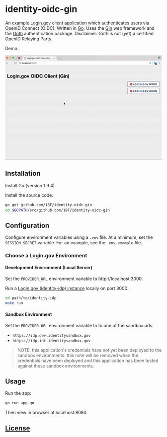 # identity-oidc-gin

An example [Login.gov](https://login.gov/) client application which authenticates users via OpenID Connect (OIDC). Written in [Go](https://golang.org/). Uses the [Gin](https://gin-gonic.github.io/gin/) web framework and the [Goth](https://github.com/markbates/goth) authentication package. Disclaimer: Goth is not (yet) a certified OpenID Relaying Party.

Demo:

![a screencast of a user navigating this application: logging in using LOA1 by clicking a button on the homepage, then getting redirected to a profile page showing the user's email address, then logging out and demonstrating inability to access the profile page again. then repeating the process using LOA3 to log-in produces the same results, except it displays more user information on the profile page.](demo.gif)

## Installation

Install Go (version 1.9.4).

Install the source code:

```sh
go get github.com/18F/identity-oidc-gin
cd $GOPATH/src/github.com/18F/identity-oidc-gin
```

## Configuration

Configure environment variables using a `.env` file. At a minimum, set the `SESSION_SECRET` variable. For an example, see the `.env.example` file.

### Choose a Login.gov Environment

#### Development Environment (Local Server)

Set the `PROVIDER_URL` environment variable to http://localhost:3000.

Run a [Login.gov (identity-idp) instance](https://github.com/18F/identity-idp/) locally on port 3000:

```sh
cd path/to/identity-idp
make run
```

#### Sandbox Environment

Set the `PROVIDER_URL` environment variable to to one of the sandbox urls:

  + `https://idp.dev.identitysandbox.gov`
  + `https://idp.int.identitysandbox.gov`

> NOTE: this application's credentials have not yet been deployed to the sandbox environments. this note will be removed when the credentials have been deployed and this application has been tested against these sandbox environments.

## Usage

Run the app:

```sh
go run app.go
```

Then view in browser at localhost:8080.

## [License](/LICENSE.md)
